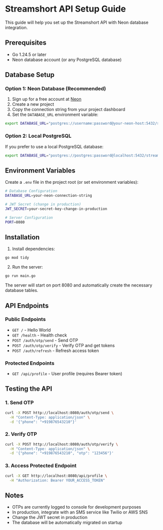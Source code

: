# Streamshort API Setup Guide

This guide will help you set up the Streamshort API with Neon database integration.

## Prerequisites

- Go 1.24.5 or later
- Neon database account (or any PostgreSQL database)

## Database Setup

### Option 1: Neon Database (Recommended)

1. Sign up for a free account at [Neon](https://neon.tech)
2. Create a new project
3. Copy the connection string from your project dashboard
4. Set the `DATABASE_URL` environment variable:

```bash
export DATABASE_URL="postgres://username:password@your-neon-host:5432/streamshort?sslmode=require"
```

### Option 2: Local PostgreSQL

If you prefer to use a local PostgreSQL database:

```bash
export DATABASE_URL="postgres://postgres:password@localhost:5432/streamshort?sslmode=disable"
```

## Environment Variables

Create a `.env` file in the project root (or set environment variables):

```bash
# Database Configuration
DATABASE_URL=your-neon-connection-string

# JWT Secret (change in production)
JWT_SECRET=your-secret-key-change-in-production

# Server Configuration
PORT=8080
```

## Installation

1. Install dependencies:
```bash
go mod tidy
```

2. Run the server:
```bash
go run main.go
```

The server will start on port 8080 and automatically create the necessary database tables.

## API Endpoints

### Public Endpoints

- `GET /` - Hello World
- `GET /health` - Health check
- `POST /auth/otp/send` - Send OTP
- `POST /auth/otp/verify` - Verify OTP and get tokens
- `POST /auth/refresh` - Refresh access token

### Protected Endpoints

- `GET /api/profile` - User profile (requires Bearer token)

## Testing the API

### 1. Send OTP
```bash
curl -X POST http://localhost:8080/auth/otp/send \
  -H "Content-Type: application/json" \
  -d '{"phone": "+919876543210"}'
```

### 2. Verify OTP
```bash
curl -X POST http://localhost:8080/auth/otp/verify \
  -H "Content-Type: application/json" \
  -d '{"phone": "+919876543210", "otp": "123456"}'
```

### 3. Access Protected Endpoint
```bash
curl -X GET http://localhost:8080/api/profile \
  -H "Authorization: Bearer YOUR_ACCESS_TOKEN"
```

## Notes

- OTPs are currently logged to console for development purposes
- In production, integrate with an SMS service like Twilio or AWS SNS
- Change the JWT secret in production
- The database will be automatically migrated on startup
